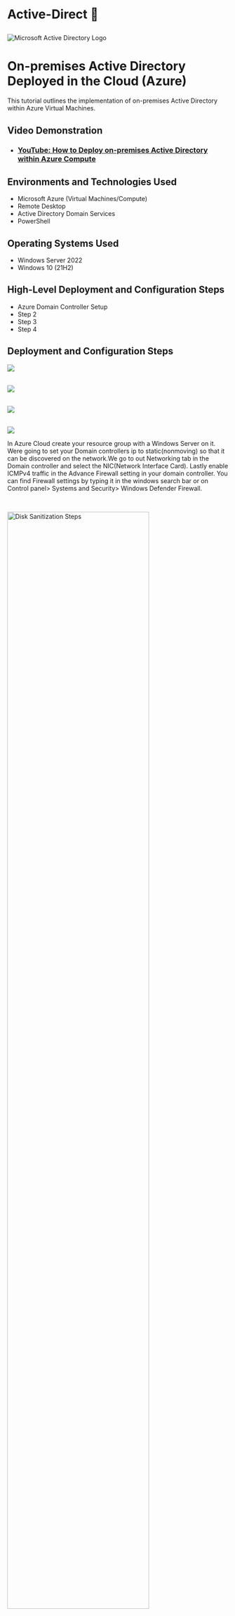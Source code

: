 # Active-Direct 📂 <p align="center">
<img src="https://i.imgur.com/pU5A58S.png" alt="Microsoft Active Directory Logo"/>
</p>

<h1>On-premises Active Directory Deployed in the Cloud (Azure)</h1>
This tutorial outlines the implementation of on-premises Active Directory within Azure Virtual Machines.<br />


<h2>Video Demonstration</h2>

- ### [YouTube: How to Deploy on-premises Active Directory within Azure Compute](https://www.youtube.com)

<h2>Environments and Technologies Used</h2>

- Microsoft Azure (Virtual Machines/Compute)
- Remote Desktop
- Active Directory Domain Services
- PowerShell

<h2>Operating Systems Used </h2>

- Windows Server 2022
- Windows 10 (21H2)

<h2>High-Level Deployment and Configuration Steps</h2>

- Azure Domain Controller Setup
- Step 2
- Step 3
- Step 4

<h2>Deployment and Configuration Steps</h2>

<p>
<img src="https://github.com/Klinsmannn/Active-Directory-within-Azure-VMs/assets/146140975/cfe7e4e1-0373-4684-8ac6-c0cd2ffd2c0e">
</p>
<p>
<br />
  <img src="https://github.com/Klinsmannn/Active-Directory-within-Azure-VMs/assets/146140975/8fe80f21-7cc0-443b-b3c8-bd3a1c9845ec">
</p>
</p>
<br />
<img src="https://github.com/Klinsmannn/Active-Directory-within-Azure-VMs/assets/146140975/3163cd8c-8e53-41b7-ad4a-e2fc0609bebb">
<p>
</p>
<br />
<img src="https://github.com/Klinsmannn/Active-Directory-within-Azure-VMs/assets/146140975/7eaecb01-f6d9-480c-90a8-3faa2b0de590">


In Azure Cloud create your resource group with a Windows Server on it. Were going to set your Domain controllers ip to static(nonmoving) so that it can be discovered on the network.We go to out Networking tab in the Domain controller and select the NIC(Network Interface Card). Lastly enable ICMPv4 traffic in the Advance Firewall setting in your domain controller. You can find Firewall settings by typing it in the windows search bar or on Control panel> Systems and Security> Windows Defender Firewall.
</p>
<br />

<p>
<img src="https://i.imgur.com/DJmEXEB.png" height="80%" width="80%" alt="Disk Sanitization Steps"/>
</p>
<p>
Lorem ipsum dolor sit amet, consectetur adipiscing elit, sed do eiusmod tempor incididunt ut labore et dolore magna aliqua. Ut enim ad minim veniam, quis nostrud exercitation ullamco laboris nisi ut aliquip ex ea commodo consequat. Duis aute irure dolor in reprehenderit in voluptate velit esse cillum dolore eu fugiat nulla pariatur.
</p>
<br />

<p>
<img src="https://i.imgur.com/DJmEXEB.png" height="80%" width="80%" alt="Disk Sanitization Steps"/>
</p>
<p>
Lorem ipsum dolor sit amet, consectetur adipiscing elit, sed do eiusmod tempor incididunt ut labore et dolore magna aliqua. Ut enim ad minim veniam, quis nostrud exercitation ullamco laboris nisi ut aliquip ex ea commodo consequat. Duis aute irure dolor in reprehenderit in voluptate velit esse cillum dolore eu fugiat nulla pariatur.
</p>
<br />ory-within-Azure-VM-s
